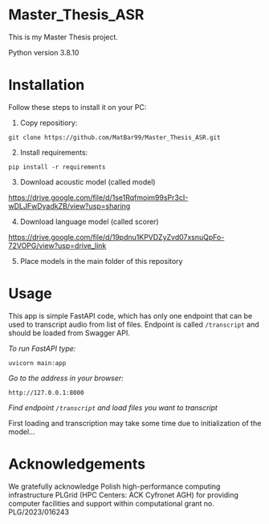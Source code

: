 # Master_Thesis_ASR

This is my Master Thesis project.


Python version 3.8.10

# Installation
Follow these steps to install it on your PC:

1. Copy repositiory:

`git clone https://github.com/MatBar99/Master_Thesis_ASR.git`


2. Install requirements: 

`pip install -r requirements`


3. Download acoustic model (called model)
   
https://drive.google.com/file/d/1se1Rqfmoim99sPr3cI-wDLJFwDyadkZB/view?usp=sharing

4. Download language model (called scorer) 

https://drive.google.com/file/d/19pdnu1KPVDZyZvd07xsnuQpFo-72VOPG/view?usp=drive_link

5. Place models in the main folder of this repository

# Usage
This app is simple FastAPI code, which has only one endpoint that can be used to transcript 
audio from list of files.
Endpoint is called `/transcript` and should be loaded from Swagger API.

*To run FastAPI type:*

`uvicorn main:app`

*Go to the address in your browser:*

`http://127.0.0.1:8000`

*Find endpoint `/transcript` and load files you want to transcript*


First loading and transcription may take some time due to initialization of the model...


# Acknowledgements

We gratefully acknowledge Polish high-performance computing infrastructure PLGrid (HPC Centers: ACK Cyfronet AGH) for providing computer facilities and support within computational grant no. PLG/2023/016243


